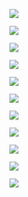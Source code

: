 ![](https://gitee.com/hxc8/images2/raw/master/img/202407172205745.jpg)

![](https://gitee.com/hxc8/images2/raw/master/img/202407172205675.jpg)

![](https://gitee.com/hxc8/images2/raw/master/img/202407172205063.jpg)

![](https://gitee.com/hxc8/images2/raw/master/img/202407172205990.jpg)

![](https://gitee.com/hxc8/images2/raw/master/img/202407172205955.jpg)

![](https://gitee.com/hxc8/images2/raw/master/img/202407172205760.jpg)

![](https://gitee.com/hxc8/images2/raw/master/img/202407172205441.jpg)

![](https://gitee.com/hxc8/images2/raw/master/img/202407172205399.jpg)

![](https://gitee.com/hxc8/images2/raw/master/img/202407172205738.jpg)

![](https://gitee.com/hxc8/images2/raw/master/img/202407172205387.jpg)

![](https://gitee.com/hxc8/images2/raw/master/img/202407172205245.jpg)